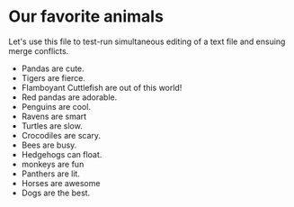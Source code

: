 # Our favorite animals

Let's use this file to test-run simultaneous editing of a text file and ensuing merge conflicts.

- Pandas are cute.
- Tigers are fierce.
- Flamboyant Cuttlefish are out of this world!
- Red pandas are adorable.
- Penguins are cool.
- Ravens are smart
- Turtles are slow.
- Crocodiles are scary.
- Bees are busy.
- Hedgehogs can float.
- monkeys are fun
- Panthers are lit.
- Horses are awesome
- Dogs are the best.
